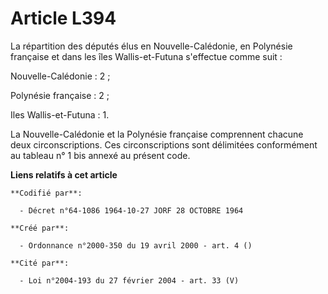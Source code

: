 # Article L394

La répartition des députés élus en Nouvelle-Calédonie, en Polynésie française et dans les îles Wallis-et-Futuna s'effectue
comme suit :

Nouvelle-Calédonie : 2 ;

Polynésie française : 2 ;

Iles Wallis-et-Futuna : 1.

La Nouvelle-Calédonie et la Polynésie française comprennent chacune deux circonscriptions. Ces circonscriptions sont
délimitées conformément au tableau n° 1 bis annexé au présent code.

**Liens relatifs à cet article**

	**Codifié par**:

	  - Décret n°64-1086 1964-10-27 JORF 28 OCTOBRE 1964

	**Créé par**:

	  - Ordonnance n°2000-350 du 19 avril 2000 - art. 4 ()

	**Cité par**:

	  - Loi n°2004-193 du 27 février 2004 - art. 33 (V)
